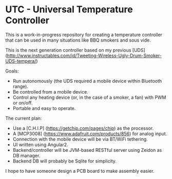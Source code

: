 # UTC - Universal Temperature Controller

This is a work-in-progress repository for creating a temperature controller that can be used in many situations like BBQ smokers and sous vide.

This is the next generation controller based on my previous [UDS] (http://www.instructables.com/id/Tweeting-Wireless-Ugly-Drum-Smoker-UDS-tempera/)

Goals:

 * Run autonomously (the UDS required a mobile device within Bluetooth range).
 * Be controlled from a mobile device.
 * Control any heating device (or, in the case of a smoker, a fan) with PWM or on/off.
 * Portable and easy to operate.

The current plan:

 * Use a [C.H.I.P] (https://getchip.com/pages/chip) as the processor.
 * A [MCP3008] (https://www.adafruit.com/products/856) for analog input.
 * Connection with the mobile device will be via BT/WiFi tethering.
 * UI written using Angular2.
 * Backend/controller will be JVM-based RESTful server using Zeidon as DB manager.
 * Backend DB will probably be Sqlite for simplicity.

I hope to have someone design a PCB board to make assembly easier.